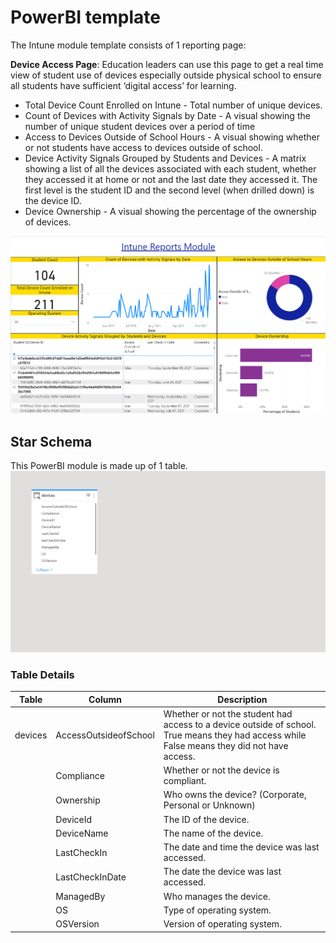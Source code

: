 # PowerBI template
The Intune module template consists of 1 reporting page:

<strong> Device Access Page</strong>: Education leaders can use this page to get a real time view of student use of devices especially outside physical school to ensure all students have sufficient ‘digital access’ for learning.
 - Total Device Count Enrolled on Intune - Total number of unique devices.
 - Count of Devices with Activity Signals by Date - A visual showing the number of unique student devices over a period of time
 - Access to Devices Outside of School Hours - A visual showing whether or not students have access to devices outside of school.
 - Device Activity Signals Grouped by Students and Devices - A matrix showing a list of all the devices associated with each student, whether they accessed it at home or not and the last date they accessed it. The first level is the student ID and the second level (when drilled down) is the device ID.
 - Device Ownership - A visual showing the percentage of the ownership of devices.

![image](https://github.com/cstohlmann/oea-intune-module/blob/0b36a9e9d2e194956049073f840eff3f7b690be6/docs/images/Intune%20PowerBI%20Dashboard.png)

## Star Schema
This PowerBI module is made up of 1 table.
![image](https://github.com/cstohlmann/oea-intune-module/blob/e2e5e532bf20963da4e5d3f8d02420f8f204473f/docs/images/Intune%20Semantic%20Model.png)

### Table Details 
| Table | Column | Description |
| --- | --- | --- |
| devices| AccessOutsideofSchool | Whether or not the student had access to a device outside of school. True means they had access while False means they did not have access. |
| | Compliance | Whether or not the device is compliant.  |
| | Ownership | Who owns the device? (Corporate, Personal or Unknown)  |
| | DeviceId | The ID of the device. |
| | DeviceName | The name of the device.  |
| | LastCheckIn | The date and time the device was last accessed.  |
| | LastCheckInDate | The date the device was last accessed. |
| | ManagedBy | Who manages the device.  |
| | OS | Type of operating system.  |
| | OSVersion | Version of operating system.  |

